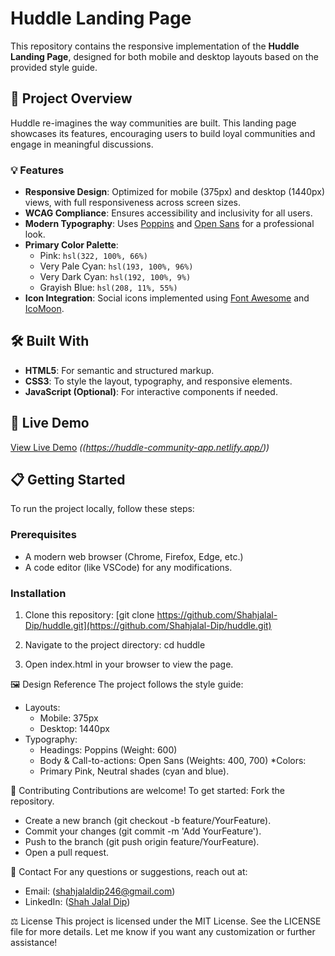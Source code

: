 # Huddle Landing Page

This repository contains the responsive implementation of the **Huddle Landing Page**, designed for both mobile and desktop layouts based on the provided style guide.

## 📖 Project Overview

Huddle re-imagines the way communities are built. This landing page showcases its features, encouraging users to build loyal communities and engage in meaningful discussions.

### 💡 Features
- **Responsive Design**: Optimized for mobile (375px) and desktop (1440px) views, with full responsiveness across screen sizes.
- **WCAG Compliance**: Ensures accessibility and inclusivity for all users.
- **Modern Typography**: Uses [Poppins](https://fonts.google.com/specimen/Poppins) and [Open Sans](https://fonts.google.com/specimen/Open+Sans) for a professional look.
- **Primary Color Palette**:
  - Pink: `hsl(322, 100%, 66%)`
  - Very Pale Cyan: `hsl(193, 100%, 96%)`
  - Very Dark Cyan: `hsl(192, 100%, 9%)`
  - Grayish Blue: `hsl(208, 11%, 55%)`
- **Icon Integration**: Social icons implemented using [Font Awesome](https://fontawesome.com/) and [IcoMoon](https://icomoon.io/).

## 🛠️ Built With
- **HTML5**: For semantic and structured markup.
- **CSS3**: To style the layout, typography, and responsive elements.
- **JavaScript (Optional)**: For interactive components if needed.

## 🚀 Live Demo
[View Live Demo](#) *((https://huddle-community-app.netlify.app/))*

## 📋 Getting Started

To run the project locally, follow these steps:

### Prerequisites
- A modern web browser (Chrome, Firefox, Edge, etc.)
- A code editor (like VSCode) for any modifications.

### Installation
1. Clone this repository:
   [git clone https://github.com/Shahjalal-Dip/huddle.git](https://github.com/Shahjalal-Dip/huddle.git)
   
2. Navigate to the project directory:
   cd huddle
3. Open index.html in your browser to view the page.

🖼️ Design Reference
The project follows the style guide:

* Layouts:
  * Mobile: 375px
  * Desktop: 1440px
* Typography:
  * Headings: Poppins (Weight: 600)
  * Body & Call-to-actions: Open Sans (Weights: 400, 700)
*Colors:
  * Primary Pink, Neutral shades (cyan and blue).

🤝 Contributing
Contributions are welcome! To get started:
Fork the repository.
* Create a new branch (git checkout -b feature/YourFeature).
* Commit your changes (git commit -m 'Add YourFeature').
* Push to the branch (git push origin feature/YourFeature).
* Open a pull request.

📧 Contact
For any questions or suggestions, reach out at:
* Email: (shahjalaldip246@gmail.com)
* LinkedIn: ([Shah Jalal Dip](https://www.linkedin.com/in/shahjalal-dip))

⚖️ License
This project is licensed under the MIT License. See the LICENSE file for more details.
Let me know if you want any customization or further assistance!


